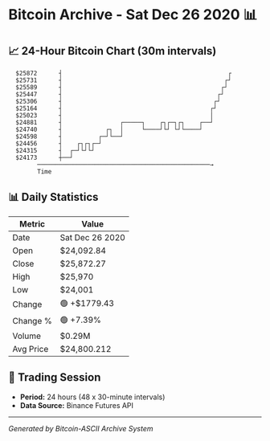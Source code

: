 # Bitcoin Archive - Sat Dec 26 2020 📊

## 📈 24-Hour Bitcoin Chart (30m intervals)

```
  $25872      ┤                                              ┌ 
  $25731      ┤                                             ┌┘ 
  $25589      ┤                                            ┌┘  
  $25447      ┤                                           ┌┘   
  $25306      ┤                                          ┌┘    
  $25164      ┤                                         ┌┘     
  $25023      ┤                                         │      
  $24881      ┤                ┌─────┐    ┌┐┌─┐┌┐    ┌──┘      
  $24740      ┤            ┌┐  │     └────┘└┘ └┘└────┘         
  $24598      ┤          ┌─┘└──┘                               
  $24456      ┤    ┌┐┌┐┌─┘                                     
  $24315      ┤  ┌─┘└┘└┘                                       
  $24173      ┼──┘                                             
        ────────────────────────────────────────────────→
        Time
```

## 📊 Daily Statistics

| Metric | Value |
|--------|-------|
| Date | Sat Dec 26 2020 |
| Open | $24,092.84 |
| Close | $25,872.27 |
| High | $25,970 |
| Low | $24,001 |
| Change | 🟢 +$1779.43 |
| Change % | 🟢 +7.39% |
| Volume | $0.29M |
| Avg Price | $24,800.212 |

## 📅 Trading Session

- **Period:** 24 hours (48 x 30-minute intervals)
- **Data Source:** Binance Futures API

---
*Generated by Bitcoin-ASCII Archive System*
